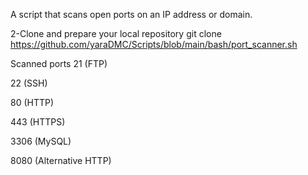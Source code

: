 A script that scans open ports on an IP address or domain.

2-Clone and prepare your local repository
git clone https://github.com/yaraDMC/Scripts/blob/main/bash/port_scanner.sh

Scanned ports
21 (FTP)

22 (SSH)

80 (HTTP)

443 (HTTPS)

3306 (MySQL)

8080 (Alternative HTTP)

